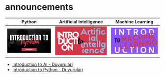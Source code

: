 # announcements


|Python|Artificial Intelligence|Machine Learning|
|-|-|-|
|![](assets/intropython.png)|![](assets/introai.png)|![](assets/introml.png)|

- [Introduction to AI - Duyurulari](https://gaih.github.io/announcements/introduction-to-ai)
- [Introduction to Python - Duyurulari](https://gaih.github.io/announcements/introduction-to-python-13)
